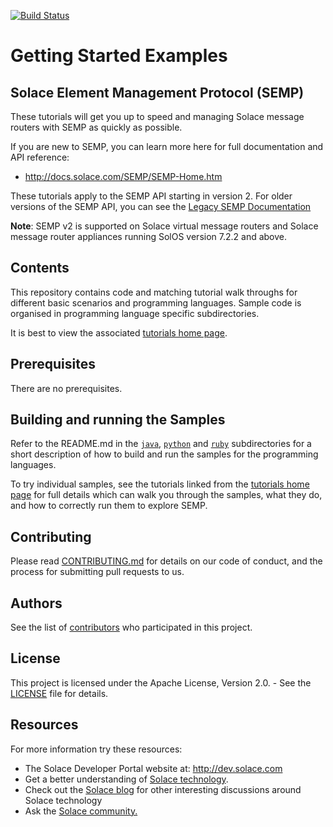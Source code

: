 [![Build Status](https://travis-ci.org/SolaceSamples/solace-samples-semp.svg?branch=master)](https://travis-ci.org/SolaceSamples/solace-samples-semp)

# Getting Started Examples
## Solace Element Management Protocol (SEMP)

These tutorials will get you up to speed and managing Solace message routers with SEMP as quickly as possible. 

If you are new to SEMP, you can learn more here for full documentation and API reference:

* http://docs.solace.com/SEMP/SEMP-Home.htm

These tutorials apply to the SEMP API starting in version 2. For older versions of the SEMP API, you can see the [Legacy SEMP Documentation](http://dev.solace.com/get-started/semp-tutorials/)

**Note**: SEMP v2 is supported on Solace virtual message routers and Solace message router appliances running SolOS version 7.2.2 and above.

## Contents

This repository contains code and matching tutorial walk throughs for different basic scenarios and programming languages. Sample code is organised in programming language specific subdirectories. 

It is best to view the associated [tutorials home page](//solace.com/samples/solace-samples-semp/).

## Prerequisites

There are no prerequisites. 

## Building and running the Samples

Refer to the README.md in the [`java`](https://github.com/SolaceSamples/solace-samples-semp/tree/master/java), [`python`](https://github.com/SolaceSamples/solace-samples-semp/tree/master/python) and [`ruby`](https://github.com/SolaceSamples/solace-samples-semp/tree/master/ruby) subdirectories for a short description of how to build and run the samples for the programming languages.

To try individual samples, see the tutorials linked from the [tutorials home page](//solace.com/samples/solace-samples-semp/) for full details which can walk you through the samples, what they do, and how to correctly run them to explore SEMP.

## Contributing

Please read [CONTRIBUTING.md](CONTRIBUTING.md) for details on our code of conduct, and the process for submitting pull requests to us.

## Authors

See the list of [contributors](https://github.com/SolaceSamples/solace-samples-semp/contributors) who participated in this project.

## License

This project is licensed under the Apache License, Version 2.0. - See the [LICENSE](LICENSE) file for details.

## Resources

For more information try these resources:

- The Solace Developer Portal website at: http://dev.solace.com
- Get a better understanding of [Solace technology](http://dev.solace.com/tech/).
- Check out the [Solace blog](http://dev.solace.com/blog/) for other interesting discussions around Solace technology
- Ask the [Solace community.](http://dev.solace.com/community/)
